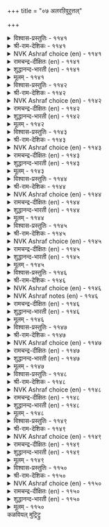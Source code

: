 +++
title = "०७ अलरऱिवुऱुत्तल्"

+++


<details><summary>विश्वास-प्रस्तुतिः - ११४१</summary>

अलरॆऴ आरुयिर् निऱ्कुम् अदनैप्  
पलरऱियार् पाक्कियत् ताल्।       ११४१
</details>

<details><summary>श्री-राम-देशिकः - ११४१</summary>

कामसम्बन्धिवार्तायाः प्रसाराज्जीव्यते मया ।  
स्थितिमेनां न जानन्ति जनाः पुष्यवशादहो ॥ ११४१॥
</details>

<details><summary>NVK Ashraf choice (en) - ११४१</summary>

११४१
Rumours revive hope; Those that spread them
Luckily don't know this.
(P.S. Sundaram)
</details>

<details><summary>रामचन्द्र-दीक्षितः (en) - ११४१</summary>

1141 alaraḻa āruyir niṟkum ataṉaip  
palaraṟiyār pākkiyat tāl.

1141\. The many scandals about our love do indeed give me fresh hope and sustain my wretched life. Luckily for me the village folk do not know what their scandals have done.  
</details>

<details><summary>शुद्धानन्द-भारती (en) - ११४१</summary>

1\. அலரெழ ஆருயிர் நிற்கும் அதனைப்  
பலரறியார் பாக்கியத் தால்.  
Rumour sustains my existence  
Good luck! many know not its sense.        1141  
</details>

<details><summary>मूलम् - ११४१</summary>

अलरॆऴ आरुयिर् निऱ्कुम् अदनैप्  
पलरऱियार् पाक्कियत् ताल्।       ११४१
</details>

<details><summary>विश्वास-प्रस्तुतिः - ११४२</summary>

मलरन्न कण्णाळ् अरुमै अऱियादु  
अलरॆमक्कु ईन्ददिव् वूर्।       ११४२
</details>

<details><summary>श्री-राम-देशिकः - ११४२</summary>

दुस्साध्या कुसुमाक्षीयमित्येन्नगरे जनाः ।  
अज्ञात्वा दुष्प्रचारेण मम साह्यं वितन्वते ॥ ११४२॥
</details>

<details><summary>NVK Ashraf choice (en) - ११४२</summary>

११४२
Rumours have gifted me this flowery-eyed belle;
The public know not her preciousness. *
(J. Narayanaswamy)
</details>

<details><summary>रामचन्द्र-दीक्षितः (en) - ११४२</summary>

1142 malaraṉṉa kaṇṇāḷ arumai aṟiyātu  
alaremakku īntatuiv vūr.

1142\. Blind to the esteem of my lady of flower-like eyes, the village folk have linked her name with mine.  
</details>

<details><summary>शुद्धानन्द-भारती (en) - ११४२</summary>

2\. மலரன்ன கண்ணாள் அருமை அறியாது  
அலரெமக்கு ஈந்ததிவ் வூர்.  
Rumour gives me the flower-like belle  
People know not what rare angel.        1142  
</details>

<details><summary>मूलम् - ११४२</summary>

मलरन्न कण्णाळ् अरुमै अऱियादु  
अलरॆमक्कु ईन्ददिव् वूर्।       ११४२
</details>

<details><summary>विश्वास-प्रस्तुतिः - ११४३</summary>

उऱाअदो ऊरऱिन्द कॆळवै अदनैप्  
पॆऱाअदु पॆट्रन्न नीर्त्तु।       ११४३
</details>

<details><summary>श्री-राम-देशिकः - ११४३</summary>

दुष्प्रचारो लोककृतो मम साह्यप्रदोऽभवत् ।  
दुस्साधञ्च सुसाधं मे भविता दुष्प्रचारतः ॥ ११४३॥
</details>

<details><summary>NVK Ashraf choice (en) - ११४३</summary>

११४३
Should I not welcome their rumours
Which give that feel of owning whom I own not?
(P.S. Sundaram), (N.V.K. Ashraf)
</details>

<details><summary>रामचन्द्र-दीक्षितः (en) - ११४३</summary>

1143 uṟāatō ūraṟinta kauvai ataṉaip  
peṟāatu peṟṟaṉṉa nīrttu.

1143\. Is not the rumour of this village sweet to me? For it makes me feel that I have attained the bliss of love even without my lover at my side.  
</details>

<details><summary>शुद्धानन्द-भारती (en) - ११४३</summary>

3\. உறாஅதோ ஊரறிந்த கௌவை அதனைப்  
பெறாஅது பெற்றன்ன நீர்த்து.  
I profit by this public rumour  
Having not, I feel, I have her.        1143  
</details>

<details><summary>मूलम् - ११४३</summary>

उऱाअदो ऊरऱिन्द कॆळवै अदनैप्  
पॆऱाअदु पॆट्रन्न नीर्त्तु।       ११४३
</details>

<details><summary>विश्वास-प्रस्तुतिः - ११४४</summary>

कव्वैयाल् कव्विदु कामम् अदुविण्ड्रेल्  
तव्वॆन्नुम् तन्मै इऴन्दु।       ११४४
</details>

<details><summary>श्री-राम-देशिकः - ११४४</summary>

मम कामः प्रजानां तु प्रचारेण प्रवर्धितः ।  
कामः प्रचाररहित्ये नूनं सङ्कुचितो भवेत् ॥ ११४४॥
</details>

<details><summary>NVK Ashraf choice (en) - ११४४</summary>

११४४
Rumours enhance my love which might have
Otherwise waned losing its power. *
(K. Krishnaswamy & Vijaya Ramkumar)
</details>

<details><summary>रामचन्द्र-दीक्षितः (en) - ११४४</summary>

1144 kavvaiyāl kavvitu kāmam atuviṉṟēl  
tavveṉṉum taṉmai iḻantu.

1144\. The rumours set afloat have heightened my love; but for these, it might lose its sweetness and wither away.  
</details>

<details><summary>शुद्धानन्द-भारती (en) - ११४४</summary>

4\. கவ்வையால் கவ்விது காமம் அதுஇன்றேல்  
தவ்வென்னும் தன்மை இழந்து.  
Rumour inflames the love I seek  
Or else it becomes bleak and weak.        1144  
</details>

<details><summary>मूलम् - ११४४</summary>

कव्वैयाल् कव्विदु कामम् अदुविण्ड्रेल्  
तव्वॆन्नुम् तन्मै इऴन्दु।       ११४४
</details>

<details><summary>विश्वास-प्रस्तुतिः - ११४५</summary>

कळित्तॊऱुम् कळ्ळुण्डल् वेट्टट्राल् कामम्  
वॆळिप्पडुन् दोऱुम् इनिदु।       ११४५
</details>

<details><summary>श्री-राम-देशिकः - ११४५</summary>

प्रचाराद् बहुभिर्ज्ञातः कामः स्यान्मोददायकः ।  
मोदं मोदं मद्यपायी सेवते तद्यथा पुनः ॥ ११४५॥
</details>

<details><summary>NVK Ashraf choice (en) - ११४५</summary>

११४५
Wine delights with every sip.
So does love with every disclosure.
(N.V.K. Ashraf)
</details>

<details><summary>रामचन्द्र-दीक्षितः (en) - ११४५</summary>

1145 kaḷittoṟum kaḷḷuṇṭal vēṭṭaṟṟāl kāmam  
veḷippaṭun tōṟum iṉitu.

1145\. Each cup adds to the gaiety of a revelling drunkard. Even so each rumour of our love adds to my delight.  
</details>

<details><summary>शुद्धानन्द-भारती (en) - ११४५</summary>

5\. களித்தொறும் கள்ளுண்டல் வேட்டற்றால் காமம்  
வெளிப்படுந் தோறும் இனிது.  
Drink delights as liquor flows  
Love delights as rumour grows.        1145  
</details>

<details><summary>मूलम् - ११४५</summary>

कळित्तॊऱुम् कळ्ळुण्डल् वेट्टट्राल् कामम्  
वॆळिप्पडुन् दोऱुम् इनिदु।       ११४५
</details>

<details><summary>विश्वास-प्रस्तुतिः - ११४६</summary>

कण्डदु मन्नुम् ऒरुनाळ् अलर्मन्नुम्  
तिङ्गळैप् पाम्बुगॊण् डट्रु।       ११४६
</details>

<details><summary>श्री-राम-देशिकः - ११४६</summary>

प्रियो दृष्टस्त्वेकवोरं, अपवादस्तदोत्थितः ।  
सर्पेण चन्द्रग्रहणवार्तेव प्रसृतोऽभवत् ॥ ११४६॥
</details>

<details><summary>NVK Ashraf choice (en) - ११४६</summary>

११४६
Our meeting was but for a day, but the outcry is
As if a serpent has swallowed the moon. *
(V.V.S. Aiyar)
</details>

<details><summary>NVK Ashraf notes (en) - ११४६</summary>

११४६. In ancient India, a lunar eclipse was considered the outcome of a serpent swallowing the moon. An alternate translation would be: “An eclipse is much noised however brief. So my one day's meeting with my love” - (P.S. Sundaram). We see this belief being mentioned in other texts. For instance by Chanakya in Rajaniti-Sastra: “Brave men do not become sad when they beget trouble. Does not the moon which enters the dragon’s mouth come out again?” Tirumoolar uses this belief to good effect to depict upsurge of Kundalini: “The Kundalini serpent consumes kalas of Moon, the Fire consumes kalas of Sun……” [Tirumandiram ८७१].
</details>

<details><summary>रामचन्द्र-दीक्षितः (en) - ११४६</summary>

1146 kaṇṭatu maṉṉum orunāḷ alarmaṉṉum  
tiṅkaḷaip pāmpukoṇ ṭaṟṟu.

1146\. Only once have I seen him; but oh! rumours of our secret love have spread all over the vast world, even as the news of the serpent devouring
</details>

<details><summary>शुद्धानन्द-भारती (en) - ११४६</summary>

6\. கண்டது மன்னும் ஒருநாள் அலர்மன்னும்  
திங்களைப் பாம்புகொண் டற்று.  
One lasting day we met alone  
Lasting rumours eclipse our moon.        1146  
</details>

<details><summary>मूलम् - ११४६</summary>

कण्डदु मन्नुम् ऒरुनाळ् अलर्मन्नुम्  
तिङ्गळैप् पाम्बुगॊण् डट्रु।       ११४६
</details>

<details><summary>विश्वास-प्रस्तुतिः - ११४७</summary>

ऊरवर् कॆळवै ऎरुवाग अन्नैसॊल्  
नीराग नीळुम्इन् नोय्।       ११४७
</details>

<details><summary>श्री-राम-देशिकः - ११४७</summary>

ववृधे कामरोगोऽयमपवादाख्यदोहदात् ।  
मातृक्रोधवचोरूपसलिलेनापि पोषितः ॥ ११४७॥
</details>

<details><summary>NVK Ashraf choice (en) - ११४७</summary>

११४७
The village gossip manures my love,
And my mother's reproaches water it.
(P.S. Sundaram)
</details>

<details><summary>रामचन्द्र-दीक्षितः (en) - ११४७</summary>

1147 ūravar kauvai eruvāka aṉṉaicol  
nīrāka nīḷumin nōy.

1147\. How this plant of sickness grows on! The gossip of the village manures it and the frown of my mother waters it.  
</details>

<details><summary>शुद्धानन्द-भारती (en) - ११४७</summary>

7\. ஊரவர் கௌவை எருவாக அன்னைசொல்  
நீராக நீளும்இந் நோய்.  
Scandal manures; mother's refrain  
Waters the growth of this love-pain.        1147  
</details>

<details><summary>मूलम् - ११४७</summary>

ऊरवर् कॆळवै ऎरुवाग अन्नैसॊल्  
नीराग नीळुम्इन् नोय्।       ११४७
</details>

<details><summary>विश्वास-प्रस्तुतिः - ११४८</summary>

नॆय्याल् ऎरिनुदुप्पेम् ऎण्ड्रट्राल् कॆळवैयाल्  
कामम् नुदुप्पेम् ऎनल्।       ११४८
</details>

<details><summary>श्री-राम-देशिकः - ११४८</summary>

दुष्प्रचारेण कामस्य निरोधो न हि शक्यते ।  
यथा घृतेन वह्नेस्तु शमनं दुष्करं भुवि ॥ ११४८॥
</details>

<details><summary>NVK Ashraf choice (en) - ११४८</summary>

११४८
To suppress love with scandal
Is to put fire out with ghee!
(P.S. Sundaram)
</details>

<details><summary>रामचन्द्र-दीक्षितः (en) - ११४८</summary>

1148 neyyāl erinutuppēm eṉṟaṟṟāl kauvaiyāṟal  
kāmam nutuppēm eṉal.

1148\. With the scandals of the village one can never stifle love; it is like smothering fire with ghee.  
</details>

<details><summary>शुद्धानन्द-भारती (en) - ११४८</summary>

8\. நெய்யால் எரிநுதுப்பேம் என்றற்றால் கௌவையால்  
காமம் நுதுப்பேம் எனல்.  
To quench the lust by rumour free  
Is to quench fire by pouring ghee.        1148  
</details>

<details><summary>मूलम् - ११४८</summary>

नॆय्याल् ऎरिनुदुप्पेम् ऎण्ड्रट्राल् कॆळवैयाल्  
कामम् नुदुप्पेम् ऎनल्।       ११४८
</details>

<details><summary>विश्वास-प्रस्तुतिः - ११४९</summary>

अलर्नाण ऒल्वदो अञ्जलोम्बु ऎण्ड्रार्  
पलर्नाण नीत्तक् कडै।       ११४९
</details>

<details><summary>श्री-राम-देशिकः - ११४९</summary>

दत्वाऽमयवचो मां तु निर्लज्जं त्यक्तवान् प्रियः ।  
तथा सत्यपवादार्थ न विभेमि कदाचन ॥ ११४९॥
</details>

<details><summary>NVK Ashraf choice (en) - ११४९</summary>

११४९
He who said “fear not” has flared up rumour.
Why then should I blush for this outcry? *
( Shuddhananda Bharatiar)
</details>

<details><summary>रामचन्द्र-दीक्षितः (en) - ११४९</summary>

1149 alarnāṇa olvatō añcalōmpu eṉṟār  
palarnāṇa nīttak kaṭai.

1149\. When my lover who swore not to leave me alone has abandoned me to the mockery of the many, why need I fear these tittle-tattle?  
</details>

<details><summary>शुद्धानन्द-भारती (en) - ११४९</summary>

9\. அலர்நாண ஒல்வதோ அஞ்சலோம்பு என்றார்  
பலர்நாண நீத்தக் கடை.  
Who said "fear not" flared up rumour  
Why then should I blush this clamour?        1149  
</details>

<details><summary>मूलम् - ११४९</summary>

अलर्नाण ऒल्वदो अञ्जलोम्बु ऎण्ड्रार्  
पलर्नाण नीत्तक् कडै।       ११४९
</details>

<details><summary>विश्वास-प्रस्तुतिः - ११५०</summary>

ताम्वेण्डिन् नल्गुवर् कादलर् याम्वेण्डुम्  
कॆळवै ऎडुक्कुम्इव् वूर्।       ११५०
</details>

<details><summary>श्री-राम-देशिकः - ११५०</summary>

अपवादं ममाभीष्टं ग्रामीणा ब्रुवरे यतः ।  
कामुकैर्वाञ्छितं सर्व साध्यते तत्तु तैस्ततः ॥ ११५०॥
</details>

<details><summary>NVK Ashraf choice (en) - ११५०</summary>

११५०
This village gossip is what we desire,
For it serves the desire of my lover. *
(N.V.K. Ashraf), (P.S. Sundaram)
</details>

<details><summary>रामचन्द्र-दीक्षितः (en) - ११५०</summary>

1150 tāmvēṇṭiṉ nalkuvar kātalar yāmvēṇṭum  
kauvai eṭukkumiv vūr.

1150\. This village rumour is useful; it has coupled you and your lover; the moment he desires, the lover can thus help us.
</details>

<details><summary>शुद्धानन्द-भारती (en) - ११५०</summary>

10\. தாம்வேண்டின் நல்குவர் காதலர் யாம்வேண்டும்  
கௌவை எடுக்கும்இவ் வூர்.  
Town raising this cry, I desire  
Consent is easy from my sire.        1150  
</details>

<details><summary>मूलम् - ११५०</summary>

ताम्वेण्डिन् नल्गुवर् कादलर् याम्वेण्डुम्  
कॆळवै ऎडुक्कुम्इव् वूर्।       ११५०
</details>
कळवियल् मुट्रिट्रु  